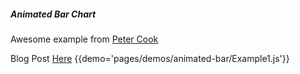 ##### Animated Bar Chart
Awesome example from [Peter Cook](https://github.com/animateddata)

Blog Post [Here](https://frontendcharts.com/react-move-barchart/)
{{demo='pages/demos/animated-bar/Example1.js'}}
